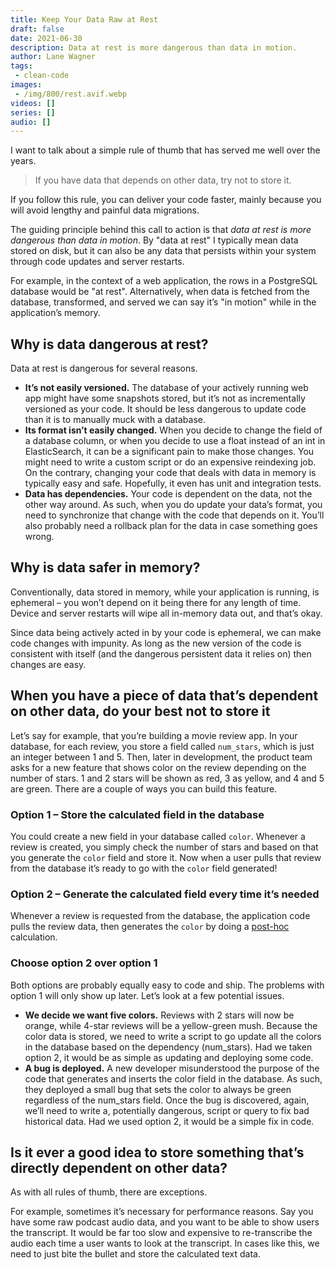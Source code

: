```yaml
---
title: Keep Your Data Raw at Rest
draft: false
date: 2021-06-30
description: Data at rest is more dangerous than data in motion.
author: Lane Wagner
tags:
 - clean-code
images:
 - /img/800/rest.avif.webp
videos: []
series: []
audio: []
---
```


I want to talk about a simple rule of thumb that has served me well over the years.

> If you have data that depends on other data, try not to store it.

If you follow this rule, you can deliver your code faster, mainly because you will avoid lengthy and painful data migrations.

The guiding principle behind this call to action is that *data at rest is more dangerous than data in motion*. By "data at rest" I typically mean data stored on disk, but it can also be any data that persists within your system through code updates and server restarts.

For example, in the context of a web application, the rows in a PostgreSQL database would be "at rest". Alternatively, when data is fetched from the database, transformed, and served we can say it’s "in motion" while in the application’s memory.

## Why is data dangerous at rest?

Data at rest is dangerous for several reasons.

* **It’s not easily versioned.** The database of your actively running web app might have some snapshots stored, but it’s not as incrementally versioned as your code. It should be less dangerous to update code than it is to manually muck with a database.
* **Its format isn’t easily changed.** When you decide to change the field of a database column, or when you decide to use a float instead of an int in ElasticSearch, it can be a significant pain to make those changes. You might need to write a custom script or do an expensive reindexing job. On the contrary, changing your code that deals with data in memory is typically easy and safe. Hopefully, it even has unit and integration tests.
* **Data has dependencies.** Your code is dependent on the data, not the other way around. As such, when you do update your data’s format, you need to synchronize that change with the code that depends on it. You’ll also probably need a rollback plan for the data in case something goes wrong.

## Why is data safer in memory?

Conventionally, data stored in memory, while your application is running, is ephemeral – you won’t depend on it being there for any length of time. Device and server restarts will wipe all in-memory data out, and that’s okay.

Since data being actively acted in by your code is ephemeral, we can make code changes with impunity. As long as the new version of the code is consistent with itself (and the dangerous persistent data it relies on) then changes are easy.

## When you have a piece of data that’s dependent on other data, do your best not to store it

Let’s say for example, that you’re building a movie review app. In your database, for each review, you store a field called `num_stars`, which is just an integer between 1 and 5. Then, later in development, the product team asks for a new feature that shows color on the review depending on the number of stars. 1 and 2 stars will be shown as red, 3 as yellow, and 4 and 5 are green. There are a couple of ways you can build this feature.

### Option 1 – Store the calculated field in the database

You could create a new field in your database called `color`. Whenever a review is created, you simply check the number of stars and based on that you generate the `color` field and store it. Now when a user pulls that review from the database it’s ready to go with the `color` field generated!

### Option 2 – Generate the calculated field every time it’s needed

Whenever a review is requested from the database, the application code pulls the review data, then generates the `color` by doing a [post-hoc](https://en.wikipedia.org/wiki/Post_hoc) calculation.

### Choose option 2 over option 1

Both options are probably equally easy to code and ship. The problems with option 1 will only show up later. Let’s look at a few potential issues.

* **We decide we want five colors.** Reviews with 2 stars will now be orange, while 4-star reviews will be a yellow-green mush. Because the color data is stored, we need to write a script to go update all the colors in the database based on the dependency (num_stars). Had we taken option 2, it would be as simple as updating and deploying some code.
* **A bug is deployed.** A new developer misunderstood the purpose of the code that generates and inserts the color field in the database. As such, they deployed a small bug that sets the color to always be green regardless of the num_stars field. Once the bug is discovered, again, we’ll need to write a, potentially dangerous, script or query to fix bad historical data. Had we used option 2, it would be a simple fix in code.

## Is it ever a good idea to store something that’s directly dependent on other data?

As with all rules of thumb, there are exceptions.

For example, sometimes it’s necessary for performance reasons. Say you have some raw podcast audio data, and you want to be able to show users the transcript. It would be far too slow and expensive to re-transcribe the audio each time a user wants to look at the transcript. In cases like this, we need to just bite the bullet and store the calculated text data.
